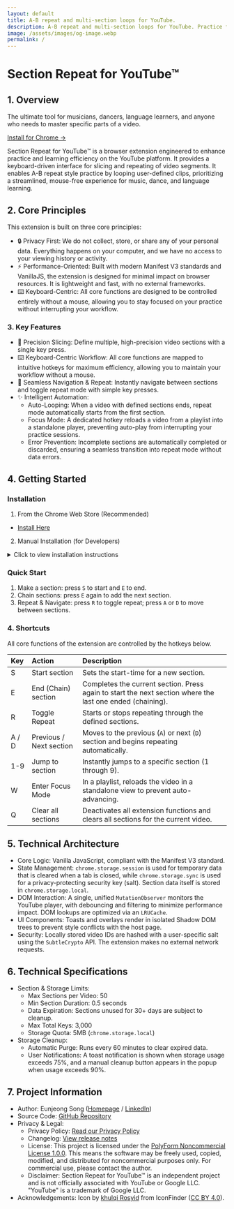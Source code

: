 ```yaml
---
layout: default
title: A-B repeat and multi-section loops for YouTube.
description: A-B repeat and multi-section loops for YouTube. Practice faster with keyboard shortcuts.
image: /assets/images/og-image.webp
permalink: /
---
```


# Section Repeat for YouTube™

## 1. Overview

The ultimate tool for musicians, dancers, language learners, and anyone who needs to master specific parts of a video.

[Install for Chrome →](https://chromewebstore.google.com/detail/pppgnfkfeciopablcbkjdohiknebahkc)

Section Repeat for YouTube™ is a browser extension engineered to enhance practice and learning efficiency on the YouTube platform. It provides a keyboard-driven interface for slicing and repeating of video segments. It enables A-B repeat style practice by looping user-defined clips, prioritizing a streamlined, mouse-free experience for music, dance, and language learning.

## 2. Core Principles

This extension is built on three core principles:

- 🔒 Privacy First: We do not collect, store, or share any of your personal data. Everything happens on your computer, and we have no access to your viewing history or activity.
- ⚡️ Performance-Oriented: Built with modern Manifest V3 standards and VanillaJS, the extension is designed for minimal impact on browser resources. It is lightweight and fast, with no external frameworks.
- ⌨️ Keyboard-Centric: All core functions are designed to be controlled entirely without a mouse, allowing you to stay focused on your practice without interrupting your workflow.

### 3. Key Features

- 🎯 Precision Slicing: Define multiple, high-precision video sections with a single key press.
- ⌨️ Keyboard-Centric Workflow: All core functions are mapped to intuitive hotkeys for maximum efficiency, allowing you to maintain your workflow without a mouse.
- 🔁 Seamless Navigation & Repeat: Instantly navigate between sections and toggle repeat mode with simple key presses.
- ✨ Intelligent Automation:
  - Auto-Looping: When a video with defined sections ends, repeat mode automatically starts from the first section.
  - Focus Mode: A dedicated hotkey reloads a video from a playlist into a standalone player, preventing auto-play from interrupting your practice sessions.
  - Error Prevention: Incomplete sections are automatically completed or discarded, ensuring a seamless transition into repeat mode without data errors.

## 4. Getting Started

### Installation

1. From the Chrome Web Store (Recommended)
- [Install Here](https://chromewebstore.google.com/detail/section-repeat-for-youtub/pppgnfkfeciopablcbkjdohiknebahkc)

2. Manual Installation (for Developers)
<details>
<summary>Click to view installation instructions</summary>

1. Clone this repository or download and unzip the source code.
2. Open Chrome and navigate to `chrome://extensions`.
3. Enable "Developer mode" in the top-right corner.
4. Click "Load unpacked" and select the project's root directory.
</details>

### Quick Start

1. Make a section: press `S` to start and `E` to end.
2. Chain sections: press `E` again to add the next section.
3. Repeat & Navigate: press `R` to toggle repeat; press `A` or `D` to move between sections.

### 4. Shortcuts

All core functions of the extension are controlled by the hotkeys below.

| Key | Action | Description |
| :--- | :--- | :--- |
| S | Start section | Sets the start-time for a new section. |
| E | End (Chain) section | Completes the current section. Press again to start the next section where the last one ended (chaining). |
| R | Toggle Repeat | Starts or stops repeating through the defined sections. |
| A / D | Previous / Next section | Moves to the previous (`A`) or next (`D`) section and begins repeating automatically. |
| 1-9 | Jump to section | Instantly jumps to a specific section (1 through 9). |
| W | Enter Focus Mode | In a playlist, reloads the video in a standalone view to prevent auto-advancing. |
| Q | Clear all sections | Deactivates all extension functions and clears all sections for the current video. |       |

## 5. Technical Architecture

- Core Logic: Vanilla JavaScript, compliant with the Manifest V3 standard.
- State Management: `chrome.storage.session` is used for temporary data that is cleared when a tab is closed, while `chrome.storage.sync` is used for a privacy-protecting security key (salt). Section data itself is stored in `chrome.storage.local`.
- DOM Interaction: A single, unified `MutationObserver` monitors the YouTube player, with debouncing and filtering to minimize performance impact. DOM lookups are optimized via an `LRUCache`.
- UI Components: Toasts and overlays render in isolated Shadow DOM trees to prevent style conflicts with the host page.
- Security: Locally stored video IDs are hashed with a user-specific salt using the `SubtleCrypto` API. The extension makes no external network requests.

## 6. Technical Specifications

- Section & Storage Limits:
  - Max Sections per Video: 50
  - Min Section Duration: 0.5 seconds
  - Data Expiration: Sections unused for 30+ days are subject to cleanup.
  - Max Total Keys: 3,000
  - Storage Quota: 5MB (`chrome.storage.local`)
- Storage Cleanup:
  - Automatic Purge: Runs every 60 minutes to clear expired data.
  - User Notifications: A toast notification is shown when storage usage exceeds 75%, and a manual cleanup button appears in the popup when usage exceeds 90%.

## 7. Project Information

- Author: Eunjeong Song ([Homepage](https://songej.com) / [LinkedIn](https://www.linkedin.com/in/songej))
- Source Code: [GitHub Repository](https://github.com/songej/youtube_section_repeat)
- Privacy & Legal:
  - Privacy Policy: [Read our Privacy Policy](https://sectionrepeat.com/privacy)
  - Changelog: [View release notes](https://sectionrepeat.com/changelog)
  - License: This project is licensed under the [PolyForm Noncommercial License 1.0.0](https://polyformproject.org/licenses/noncommercial/1.0.0/). This means the software may be freely used, copied, modified, and distributed for noncommercial purposes only. For commercial use, please contact the author.
  - Disclaimer: Section Repeat for YouTube™ is an independent project and is not officially associated with YouTube or Google LLC. "YouTube" is a trademark of Google LLC.
- Acknowledgements: Icon by [khulqi Rosyid](https://www.iconfinder.com/khulqi-rosyid) from IconFinder ([CC BY 4.0](https://creativecommons.org/licenses/by/4.0/)).